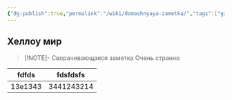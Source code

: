 ```yaml
---
{"dg-publish":true,"permalink":"/wiki/domashnyaya-zametka/","tags":["gardenEntry"]}
---
```


## Хеллоу мир


> [!NOTE]- Сворачивающаяся заметка
> Очень странно


<style> .container {font-family: sans-serif; text-align: center;} .button-wrapper button {z-index: 1;height: 40px; width: 100px; margin: 10px;padding: 5px;} .excalidraw .App-menu_top .buttonList { display: flex;} .excalidraw-wrapper { height: 800px; margin: 50px; position: relative;} :root[dir="ltr"] .excalidraw .layer-ui__wrapper .zen-mode-transition.App-menu_bottom--transition-left {transform: none;} </style><script src="https://cdn.jsdelivr.net/npm/react@17/umd/react.production.min.js"></script><script src="https://cdn.jsdelivr.net/npm/react-dom@17/umd/react-dom.production.min.js"></script><script type="text/javascript" src="https://cdn.jsdelivr.net/npm/@excalidraw/excalidraw@0/dist/excalidraw.production.min.js"></script><div id="Drawing_2023-12-31_графикexcalidraw.md1"></div><script>(function(){const InitialData={"type":"excalidraw","version":2,"source":"https://github.com/zsviczian/obsidian-excalidraw-plugin/releases/tag/2.0.13","elements":[{"type":"freedraw","version":86,"versionNonce":1291838954,"isDeleted":false,"id":"iXmN8qoq1fDNvjkMdB89Q","fillStyle":"solid","strokeWidth":0.5,"strokeStyle":"solid","roughness":1,"opacity":100,"angle":0,"x":-227.32446722997108,"y":-167.0244290680776,"strokeColor":"#1e1e1e","backgroundColor":"transparent","width":314.28929390113024,"height":190.0779126623931,"seed":1013386102,"groupIds":[],"frameId":null,"roundness":null,"boundElements":[],"updated":1704033590113,"link":null,"locked":false,"points":[[0,0],[0.21380224074906096,0.6497212538318706],[0.1603516805617744,1.0690112037453332],[0.16287573479286266,3.4152680852989192],[0.27831409741952484,7.663251356181945],[-0.03160635555516933,12.396428375320454],[-0.8112421653978004,18.947184269938077],[-0.9621100833708169,27.116935361561247],[-1.808763244892674,35.08019654601654],[-2.3464795922210158,43.62515943462097],[-2.880985194093711,53.35316138870357],[-3.4154907959663774,61.91712892093014],[-3.844153153134897,70.2340360860689],[-4.165932949151141,79.01893260040282],[-4.486636310274747,87.8085802756423],[-5.124832287066255,96.59822795088178],[-5.131253777977662,106.09342302059315],[-5.554571079127442,115.12537990201491],[-5.770516910050674,124.38776808735508],[-5.560992570038792,133.18216692350012],[-5.558858259475784,141.97181459873957],[-6.08801880532971,150.52627980915508],[-6.30502251192334,158.3728220446459],[-6.938226057919593,164.5281737084337],[-7.252257378630901,170.02652890325305],[-7.630512888067273,174.14229627456177],[-7.908270208818209,177.0348995418073],[-8.127658775475737,179.63641996669963],[-8.445188509588206,182.2070207272614],[-8.552089629962751,184.34504313475213],[-8.445188509588206,186.00794945168929],[-8.391737949400948,187.3145187007114],[-8.177935708651859,188.38352990445674],[-7.91068290771554,189.09620404028698],[-7.643430106779192,189.57132013084043],[-7.429627866030131,189.92765719875558],[-7.376177305842845,190.04643622139395],[-6.763091956805994,190.0779126623931],[-6.734770583595662,190.04643622139395],[-5.522779131349381,189.60279657183963],[-5.024352657603089,189.45254110820207],[-4.0622425742323,189.21498306292534],[-2.939780810299709,188.9774250176486],[-1.55006624543077,188.73986697237183],[0.2672528009363475,188.62108794973346],[2.5656268889888167,188.5023089270951],[5.454462634110001,188.2645652895955],[8.805228142349591,188.02448319008766],[12.993821901913464,187.77196641164744],[18.15258972693195,187.5045280184882],[23.851226769064112,187.43329772334977],[30.44272943621337,187.43329772334977],[36.85631411890594,186.98512962355738],[43.490642191483005,186.9581816327963],[50.6016453292857,186.9581816327963],[57.76189536342761,186.48781670314833],[64.81843646342836,186.2478830774188],[72.40307095400155,185.77514256731808],[79.5697331994437,185.30002647676463],[87.36709349587329,184.82491038621112],[95.80586051455012,184.8201592253056],[121.03454348216243,184.58497676048165],[129.6913813627144,184.34741871520487],[139.30284996005537,183.87467820510415],[149.0297940384676,183.63474457937468],[159.71027383955393,183.6323689989219],[171.35290084245563,183.3971865340979],[180.67681284967804,183.39481095364516],[189.9772103222625,183.6299934184691],[200.12424239714656,183.6323689989219],[209.2215277410194,183.86755146374588],[217.77896242700083,184.1051095090226],[227.07189909222583,184.34266755429934],[235.63144952954806,184.58022559957607],[244.2894009634372,184.81778364485285],[252.9483917137745,185.05534169012958],[261.924893639002,185.05771727058232],[270.16374071520056,185.2928997354063],[278.07765292759404,185.2952753158591],[285.6708246604194,185.53045778068304],[293.57831538190146,185.53283336113583],[300.21899070850077,186.00319829078376],[305.49912656766674,188.5069858511115],[305.73720427116746,188.62108794973346],[305.73720427116746,188.62108794973346]],"lastCommittedPoint":null,"simulatePressure":false,"pressures":[1,1,1,1,1,1,1,1,1,1,1,1,1,1,1,1,1,1,1,1,1,1,1,1,1,1,1,1,1,1,1,1,1,1,1,1,1,1,1,1,1,1,1,1,1,1,1,1,1,1,1,1,1,1,1,1,1,1,1,1,1,1,1,1,1,1,1,1,1,1,1,1,1,1,1,1,1,1,1,1,1,1,1,1,0]},{"type":"freedraw","version":13,"versionNonce":1769154986,"isDeleted":false,"id":"hZ4GFPfgelOypHDhp6EHG","fillStyle":"solid","strokeWidth":0.5,"strokeStyle":"solid","roughness":1,"opacity":100,"angle":0,"x":-251.4841204346158,"y":-2.1591456460183736,"strokeColor":"#1e1e1e","backgroundColor":"transparent","width":45.1122727980534,"height":2.8506965433209075,"seed":1296244470,"groupIds":[],"frameId":null,"roundness":null,"boundElements":[],"updated":1704033591776,"link":null,"locked":false,"points":[[0,0],[0.09273579396378295,0],[0.748307842621756,0],[1.7104179259925445,-0.11877902263836404],[3.1535830510487415,-0.23755804527672808],[8.680106505494592,-0.38543792846149927],[19.69439711844487,-0.9454810202014414],[28.45494393313794,-2.1261445052268186],[36.90333390857069,-2.373204872314659],[45.031039082102126,-2.8459453824153798],[45.1122727980534,-2.8506965433209075],[45.1122727980534,-2.8506965433209075]],"lastCommittedPoint":null,"simulatePressure":false,"pressures":[1,1,1,1,1,1,1,1,1,1,1,0]},{"type":"freedraw","version":13,"versionNonce":1848399210,"isDeleted":false,"id":"AB8Ocoi0JGk6N7GMCOFQT","fillStyle":"solid","strokeWidth":0.5,"strokeStyle":"solid","roughness":1,"opacity":100,"angle":0,"x":-253.19453836060833,"y":-21.163789268157757,"strokeColor":"#1e1e1e","backgroundColor":"transparent","width":54.626472511386936,"height":7.601857448855753,"seed":1304555318,"groupIds":[],"frameId":null,"roundness":null,"boundElements":[],"updated":1704033592159,"link":null,"locked":false,"points":[[0,0],[0.6774858503736141,-0.23755804527672808],[1.175912324119878,-0.35633706791514896],[2.2983740880524977,-0.593895113191877],[3.9553414538577556,-0.8314531584686051],[6.200264981722995,-1.1877902263836972],[14.80313264386362,-2.3126275707691093],[30.35457313034894,-4.26179133226475],[42.84918907118012,-5.451957139101239],[54.509948434256444,-7.58047722478085],[54.626472511386936,-7.601857448855753],[54.626472511386936,-7.601857448855753]],"lastCommittedPoint":null,"simulatePressure":false,"pressures":[1,1,1,1,1,1,1,1,1,1,1,0]},{"type":"freedraw","version":12,"versionNonce":195217002,"isDeleted":false,"id":"NkvFPyAywUdlJ1yyYNu_h","fillStyle":"solid","strokeWidth":0.5,"strokeStyle":"solid","roughness":1,"opacity":100,"angle":0,"x":-248.70469130487788,"y":-51.808777108857555,"strokeColor":"#1e1e1e","backgroundColor":"transparent","width":55.26787923363412,"height":4.751160905534846,"seed":978999158,"groupIds":[],"frameId":null,"roundness":null,"boundElements":[],"updated":1704033592566,"link":null,"locked":false,"points":[[0,0],[0.6633205239628523,-0.23755804527672808],[2.619077449176075,-0.3563370679150921],[4.489847055730422,-0.47511609055345616],[7.0554739447192105,-0.5938951131918202],[16.0052413102419,-1.3041936685693258],[32.16654712069729,-2.8388186410570597],[44.031513606600186,-3.5562439377928285],[55.15670021252237,-4.739283003270998],[55.26787923363412,-4.751160905534846],[55.26787923363412,-4.751160905534846]],"lastCommittedPoint":null,"simulatePressure":false,"pressures":[1,1,1,1,1,1,1,1,1,1,0]},{"type":"freedraw","version":12,"versionNonce":1008187242,"isDeleted":false,"id":"6WUNyeQYSXC8wM1dBh3wr","fillStyle":"solid","strokeWidth":0.5,"strokeStyle":"solid","roughness":1,"opacity":100,"angle":0,"x":-249.6668013882487,"y":-88.86783217202935,"strokeColor":"#1e1e1e","backgroundColor":"transparent","width":49.28141649266021,"height":9.264763765792964,"seed":1183028854,"groupIds":[],"frameId":null,"roundness":null,"boundElements":[],"updated":1704033592926,"link":null,"locked":false,"points":[[0,0],[1.5546086150855558,-0.44363964955431356],[2.458725768614272,-0.593895113191877],[4.382945935355906,-0.8314531584686051],[6.948572824344694,-1.0690112037453616],[9.944309689840452,-1.4257194561062079],[20.22873568731694,-2.9988176963954345],[38.45982164491281,-6.1527533726676324],[49.17451537228567,-9.233881219906976],[49.28141649266021,-9.264763765792964],[49.28141649266021,-9.264763765792964]],"lastCommittedPoint":null,"simulatePressure":false,"pressures":[1,1,1,1,1,1,1,1,1,1,0]},{"type":"freedraw","version":13,"versionNonce":870222634,"isDeleted":false,"id":"YNdKxzLbhxyQPZ5N7nMQr","fillStyle":"solid","strokeWidth":0.5,"strokeStyle":"solid","roughness":1,"opacity":100,"angle":0,"x":-247.52877898075803,"y":-131.1531642312895,"strokeColor":"#1e1e1e","backgroundColor":"transparent","width":46.715789603671396,"height":1.9004643622139383,"seed":1403409782,"groupIds":[],"frameId":null,"roundness":null,"boundElements":[],"updated":1704033593251,"link":null,"locked":false,"points":[[0,0],[1.369141666963543,-0.20608160427758548],[2.191472967677953,-0.2375580452767565],[3.8484403334832393,-0.2375580452767565],[9.601864199807324,-0.5333178116462989],[20.12734665596173,-0.7126741358302411],[26.87174019631334,-1.1830390654781695],[33.289008884629936,-1.4229726912076899],[40.44391386275311,-1.6605307364844464],[46.626955886193514,-1.8970494653131027],[46.715789603671396,-1.9004643622139383],[46.715789603671396,-1.9004643622139383]],"lastCommittedPoint":null,"simulatePressure":false,"pressures":[1,1,1,1,1,1,1,1,1,1,1,0]},{"type":"freedraw","version":11,"versionNonce":251468138,"isDeleted":false,"id":"01BbN16R0AttoheMWOdOI","fillStyle":"solid","strokeWidth":0.5,"strokeStyle":"solid","roughness":1,"opacity":100,"angle":0,"x":-235.34205125806113,"y":-150.39536589870565,"strokeColor":"#1e1e1e","backgroundColor":"transparent","width":36.773985408839735,"height":4.988718950811602,"seed":107255222,"groupIds":[],"frameId":null,"roundness":null,"boundElements":[],"updated":1704033593518,"link":null,"locked":false,"points":[[0,0],[0.8017584028090141,-0.5938951131918486],[1.7104179259925445,-0.8314531584686051],[3.1001324908614833,-1.0690112037453332],[5.077803217790347,-1.3065692490220897],[12.389041804850137,-2.312627570769081],[26.7252800936335,-3.791426402616821],[36.6745729346581,-4.9768410485477546],[36.773985408839735,-4.988718950811602],[36.773985408839735,-4.988718950811602]],"lastCommittedPoint":null,"simulatePressure":false,"pressures":[1,1,1,1,1,1,1,1,1,0]},{"type":"freedraw","version":10,"versionNonce":1332312042,"isDeleted":false,"id":"Wxou0N_bwEc7EdUyjH7TO","fillStyle":"solid","strokeWidth":0.5,"strokeStyle":"solid","roughness":1,"opacity":100,"angle":0,"x":-206.08450188514658,"y":13.028077768670215,"strokeColor":"#1e1e1e","backgroundColor":"transparent","width":0.5967904095251981,"height":19.38909904544036,"seed":1217390710,"groupIds":[],"frameId":null,"roundness":null,"boundElements":[],"updated":1704033597975,"link":null,"locked":false,"points":[[0,0],[-0.08649788694691551,0.39913845320684516],[-0.12464420814927735,0.7201665359734903],[-0.14957304977912145,1.440333071946995],[-0.17450189140896555,2.3820893112969515],[-0.14957304977912145,7.658694122948944],[-0.29764430996698366,14.685857591274967],[0.2991460995582145,19.38909904544036],[0.2991460995582145,19.38909904544036]],"lastCommittedPoint":null,"simulatePressure":false,"pressures":[1,1,1,1,1,1,1,1,0]},{"type":"freedraw","version":14,"versionNonce":961967722,"isDeleted":false,"id":"ZNepeVMhEUeCTVOOHnAjF","fillStyle":"solid","strokeWidth":0.5,"strokeStyle":"solid","roughness":1,"opacity":100,"angle":0,"x":-178.01462620993334,"y":11.920129251787898,"strokeColor":"#1e1e1e","backgroundColor":"transparent","width":2.3931687964657726,"height":24.596457074787224,"seed":875687158,"groupIds":[],"frameId":null,"roundness":null,"boundElements":[],"updated":1704033598277,"link":null,"locked":false,"points":[[0,0],[0.0498576832596882,0.11079485168824021],[0.19283497702423347,0.7315230082715516],[0.24928841629849785,1.0525510910381968],[0.3739326244477752,1.7173202011675812],[0.6970207989880066,4.381105422881873],[1.2424603915100647,9.600373898785193],[1.641321857587684,13.478193707873274],[1.941463379641533,17.575387323304042],[2.339329423223546,21.236049223083185],[2.392675413141859,24.563218619280747],[2.3931687964657726,24.596457074787224],[2.3931687964657726,24.596457074787224]],"lastCommittedPoint":null,"simulatePressure":false,"pressures":[1,1,1,1,1,1,1,1,1,1,1,1,0]},{"type":"freedraw","version":13,"versionNonce":578218538,"isDeleted":false,"id":"2iuDpifxFSSU8tRMa4pi0","fillStyle":"solid","strokeWidth":0.5,"strokeStyle":"solid","roughness":1,"opacity":100,"angle":0,"x":-142.61567109554363,"y":11.809334400099672,"strokeColor":"#1e1e1e","backgroundColor":"transparent","width":2.891745629062825,"height":19.721483600505067,"seed":314107510,"groupIds":[],"frameId":null,"roundness":null,"boundElements":[],"updated":1704033598584,"link":null,"locked":false,"points":[[0,0],[0.09971536651940482,0],[0.3856612982007164,0.7168426904228511],[0.4487191493373075,1.1079485168823027],[0.5733633574865848,1.8835124786999273],[1.0516335711726583,4.464755535906477],[1.6418238967593766,8.83256557658575],[2.237623211712844,12.044508327027557],[2.5397555787579904,15.696306638671643],[2.8882659782519795,19.681597453897297],[2.891745629062825,19.721483600505067],[2.891745629062825,19.721483600505067]],"lastCommittedPoint":null,"simulatePressure":false,"pressures":[1,1,1,1,1,1,1,1,1,1,1,0]},{"type":"freedraw","version":12,"versionNonce":1233926954,"isDeleted":false,"id":"akFohTxfK9V2GQt_CTmKu","fillStyle":"solid","strokeWidth":0.5,"strokeStyle":"solid","roughness":1,"opacity":100,"angle":0,"x":-104.77368950142846,"y":9.039463107893909,"strokeColor":"#1e1e1e","backgroundColor":"transparent","width":2.04416501364787,"height":25.815200443357753,"seed":1996195510,"groupIds":[],"frameId":null,"roundness":null,"boundElements":[],"updated":1704033598886,"link":null,"locked":false,"points":[[0,0],[-0.19281766532864708,0.5099333048950854],[-0.19943073303880965,0.8309613876617306],[-0.17450189140893713,1.551127923635221],[-0.09971536651940482,2.6590764405175378],[0.1984439663909825,6.841305104619025],[0.694527914825045,14.568415048485448],[1.0928873417309433,20.218952484585216],[1.83725562812009,25.759803017513633],[1.8447342806090603,25.815200443357753],[1.8447342806090603,25.815200443357753]],"lastCommittedPoint":null,"simulatePressure":false,"pressures":[1,1,1,1,1,1,1,1,1,1,0]},{"type":"freedraw","version":10,"versionNonce":209727146,"isDeleted":false,"id":"0f6MZaOu1m6bEgr5CXg5E","fillStyle":"solid","strokeWidth":0.5,"strokeStyle":"solid","roughness":1,"opacity":100,"angle":0,"x":-86.62549279489627,"y":14.357615988928984,"strokeColor":"#1e1e1e","backgroundColor":"transparent","width":1.3461574480120078,"height":8.420408728305532,"seed":2055202230,"groupIds":[],"frameId":null,"roundness":null,"boundElements":[],"updated":1704033599163,"link":null,"locked":false,"points":[[0,0],[0.04985768325971662,0.09611453383953972],[0.07478652488956072,0.2769871292205721],[0.12464420814927735,0.7201665359734903],[0.19943073303883807,1.3849356461028748],[0.3490037828179311,2.3266918854528456],[1.0073848772796623,6.329155902690175],[1.3461574480120078,8.420408728305532],[1.3461574480120078,8.420408728305532]],"lastCommittedPoint":null,"simulatePressure":false,"pressures":[1,1,1,1,1,1,1,1,0]},{"type":"freedraw","version":55,"versionNonce":110080234,"isDeleted":false,"id":"FkPJefc12nQ25gvcAnAVS","fillStyle":"solid","strokeWidth":0.5,"strokeStyle":"solid","roughness":1,"opacity":100,"angle":0,"x":-216.44050380752054,"y":42.11764617691135,"strokeColor":"#1e1e1e","backgroundColor":"transparent","width":13.115742546805649,"height":16.784552777084144,"seed":643862326,"groupIds":[],"frameId":null,"roundness":null,"boundElements":[],"updated":1704033602252,"link":null,"locked":false,"points":[[0,0],[-0.03195179024896788,-0.03550198916554592],[5.64026481136662,-3.510017876160461],[5.70339455944449,-3.514696927388762],[6.3959496130913465,-3.1973091442488055],[6.5341411059182235,-2.9644160953228464],[6.712153072061483,-2.4952933652079423],[6.825945268115731,-1.9149467860674534],[6.873237800714321,-1.277039833399428],[6.8423039190609245,-0.5724141034363086],[6.708988402558504,0.12090646185190224],[6.541222088600989,0.7341367584569767],[6.358960978129488,1.2493482818503026],[6.1735213301905105,1.727826340828912],[6.004554050505732,2.1902619384533395],[5.839189668002717,2.6093962036674156],[5.671442769195522,2.982167089905616],[5.5356476606373235,3.4436929490576773],[5.5356476606373235,3.550198916554308],[5.599551241135288,3.6212028948853927],[5.743334297255728,3.6034519003026233],[5.951020933874162,3.479194938223216],[6.68260876045278,3.1764517256140508],[7.24064455827704,3.0656799722317487],[7.893642629933311,2.995940752264687],[8.557493770621221,3.006130932592356],[9.104095431700586,3.0842020256417086],[9.677919907128341,3.2731724573469307],[10.233964265247863,3.524809447115132],[10.695961635193527,3.8291447020509466],[11.124940768418782,4.212810261214322],[11.462704751824731,4.63300958610337],[11.713064502060831,5.137637078976724],[11.853646831970593,5.797086527726684],[11.758812143412143,7.391747126069966],[10.989900077130358,9.030302605704954],[9.81951043805853,10.650724334936477],[8.168584734073676,12.05188245077013],[7.327388676335801,12.606079596015874],[6.479160173790973,12.985296312161942],[4.727138395267872,13.269855849695382],[3.9674901292839877,13.21612026078185],[3.2164545626638414,13.0623578173944],[2.463474707418328,12.825015925451126],[1.702863311298671,12.472908306344436],[0.9619395710066954,12.014805060835364],[0.3980521855541497,11.599720241260485],[-0.06569393471721696,11.231376009296362],[-0.43216911176344297,10.898284143136458],[-0.7508670708512284,10.544090782166286],[-0.9905054977186296,10.224572879676401],[-1.174228291650337,9.90505497718651],[-1.2620957148350556,9.727545031358794],[-1.2620957148350556,9.727545031358794]],"lastCommittedPoint":null,"simulatePressure":false,"pressures":[1,1,1,1,1,1,1,1,1,1,1,1,1,1,1,1,1,1,1,1,1,1,1,1,1,1,1,1,1,1,1,1,1,1,1,1,1,1,1,1,1,1,1,1,1,1,1,1,1,1,1,1,1,0]},{"type":"freedraw","version":16,"versionNonce":1167826154,"isDeleted":false,"id":"2u-m-pvdf1EtRToyX-dGs","fillStyle":"solid","strokeWidth":0.5,"strokeStyle":"solid","roughness":1,"opacity":100,"angle":0,"x":-201.35925880999784,"y":37.85740747704618,"strokeColor":"#1e1e1e","backgroundColor":"transparent","width":2.172721736931237,"height":14.733325503700371,"seed":1570038774,"groupIds":[],"frameId":null,"roundness":null,"boundElements":[],"updated":1704033603550,"link":null,"locked":false,"points":[[0,0],[0.07564558605517391,0.3007018482321513],[0.17573484636943704,0.7277907778936381],[0.39664320035913647,1.837849224127254],[0.780104900444087,4.03089584985576],[1.146590825162832,5.804575228566293],[1.3716900780297863,7.614821656117336],[1.6428032371667882,9.144247349368925],[1.7878621460228885,10.56539197566562],[1.9474616156758486,11.809736695917898],[2.0755905134486454,12.911718439616358],[2.1559470470505175,13.871692226652641],[2.172167018350507,14.703764550534252],[2.172721736931237,14.733325503700371],[2.172721736931237,14.733325503700371]],"lastCommittedPoint":null,"simulatePressure":false,"pressures":[1,1,1,1,1,1,1,1,1,1,1,1,1,1,0]},{"type":"freedraw","version":6,"versionNonce":1491035498,"isDeleted":false,"id":"4DIkduTNDfBy49tzNVhck","fillStyle":"solid","strokeWidth":0.5,"strokeStyle":"solid","roughness":1,"opacity":100,"angle":0,"x":-194.6334069625857,"y":52.27121507825667,"strokeColor":"#1e1e1e","backgroundColor":"transparent","width":0.06390358049796419,"height":0.03550198916554592,"seed":1750284278,"groupIds":[],"frameId":null,"roundness":null,"boundElements":[],"updated":1704033604148,"link":null,"locked":false,"points":[[0,0],[-0.031951790248996303,-0.03550198916554592],[0.03195179024896788,0],[0,0]],"lastCommittedPoint":null,"simulatePressure":false,"pressures":[1,1,1,0]},{"type":"freedraw","version":12,"versionNonce":339596906,"isDeleted":false,"id":"pftMrj6eqaz43n_ltd00G","fillStyle":"solid","strokeWidth":0.5,"strokeStyle":"solid","roughness":1,"opacity":100,"angle":0,"x":-191.37432435718887,"y":42.153148166076896,"strokeColor":"#1e1e1e","backgroundColor":"transparent","width":1.8851556246903556,"height":9.088509226379017,"seed":98715510,"groupIds":[],"frameId":null,"roundness":null,"boundElements":[],"updated":1704033604583,"link":null,"locked":false,"points":[[0,0],[0.059673851320070526,0.5611976937343215],[0.08786742318471852,0.7987947562247157],[0.1597589512449531,1.2248186262112313],[0.2662371828125458,1.7529661869067539],[0.6074251666579471,3.5738521168358446],[1.0986617529929106,6.158175040655095],[1.5926386491165943,7.688665793581656],[1.8822794088493424,9.074663450604454],[1.8851556246903556,9.088509226379017],[1.8851556246903556,9.088509226379017]],"lastCommittedPoint":null,"simulatePressure":false,"pressures":[1,1,1,1,1,1,1,1,1,1,0]},{"type":"freedraw","version":41,"versionNonce":1094125354,"isDeleted":false,"id":"8JA4vyIWS-UdhZy-CEqpS","fillStyle":"solid","strokeWidth":0.5,"strokeStyle":"solid","roughness":1,"opacity":100,"angle":0,"x":-187.34839878581627,"y":42.61467402522895,"strokeColor":"#1e1e1e","backgroundColor":"transparent","width":8.099778828118644,"height":10.265954885797491,"seed":1403225718,"groupIds":[],"frameId":null,"roundness":null,"boundElements":[],"updated":1704033605228,"link":null,"locked":false,"points":[[0,0],[0.11981921343371482,-0.14200795666216948],[0.22366253174291728,-0.23076292957603073],[0.3754335354256284,-0.3550198916554308],[0.5671442769195494,-0.4970278483176003],[1.100525607424089,-0.8523583823782275],[1.921664428079879,-1.335950946670998],[2.4866563969062554,-1.5878264654289111],[3.0456463106893636,-1.7355702122156416],[3.5943212324640967,-1.7963840102190574],[4.123267587915848,-1.748972213125633],[4.595660384064047,-1.6082290148274865],[4.976491331279988,-1.3668265828734079],[5.256069495958656,-1.011806691217977],[5.45006013081931,-0.5426811875101691],[5.555248641686745,0.06337105066049986],[5.4821506007134815,0.7578676193398195],[5.22624227787378,1.5016231979863335],[4.885728277103965,2.3332794829324044],[4.4038525668185,3.1804789825100173],[3.8987618839302343,3.939766681416458],[3.4280693002319254,4.684886867771517],[2.9985812127088707,5.444601699985107],[2.52941410510752,6.141600049463435],[2.161372194769882,6.639814995543766],[1.9075440666078691,7.066881736462015],[1.7333846210076445,7.455417724764047],[1.645517197822926,7.774935627253932],[1.6614930929474099,8.023449551412732],[1.8052761490678506,8.218710491823217],[2.108818156433273,8.342967453902624],[2.5506182228552063,8.414326452125366],[3.1755614022920042,8.469570875578434],[4.011389170965032,8.433475337531526],[4.92294434668392,8.326897256619404],[5.953694677433191,8.175886217392282],[7.050536953481355,7.954664447404497],[8.089394496287724,7.6712698188905435],[8.099778828118644,7.668429659757301],[8.099778828118644,7.668429659757301]],"lastCommittedPoint":null,"simulatePressure":false,"pressures":[1,1,1,1,1,1,1,1,1,1,1,1,1,1,1,1,1,1,1,1,1,1,1,1,1,1,1,1,1,1,1,1,1,1,1,1,1,1,1,0]},{"type":"freedraw","version":179,"versionNonce":1109604714,"isDeleted":false,"id":"cOtqMzmCdP9aUwelKq683","fillStyle":"solid","strokeWidth":0.5,"strokeStyle":"solid","roughness":1,"opacity":100,"angle":0,"x":-206.37142284008232,"y":-16.740094022796384,"strokeColor":"#1e1e1e","backgroundColor":"transparent","width":15.187944472748143,"height":17.596020562684508,"seed":1710998454,"groupIds":[],"frameId":null,"roundness":null,"boundElements":[],"updated":1704033611389,"link":null,"locked":false,"points":[[0,0],[0.1570878573334369,0.1416403810379876],[0.4266276537289002,0.4550694973108165],[0.6314089275187484,0.5688368716385099],[0.9044506259052412,0.6826042459662176],[1.5923166129340984,0.8733482848715823],[2.573003230407039,1.0250381173085117],[3.4812816544276757,1.0239063689493122],[4.471857737929412,0.7960812764740126],[5.632089418397356,0.326293125109558],[6.877522196545385,-0.41734850226026765],[7.85410844823528,-1.2499834731211337],[8.737334348367483,-2.161580112226318],[9.577429377784512,-3.1907600730064587],[10.254991121899025,-4.318419917189004],[10.752924847641424,-5.389231626512171],[11.096217899675281,-6.425113196686297],[11.304886225421313,-7.6114284178724745],[11.346837944704674,-8.650563023906287],[11.21177473999498,-9.594381901636154],[10.955798147757662,-10.580365812476245],[10.597430918625406,-11.528427265207085],[10.05134752185242,-12.400643801719461],[9.33461306358791,-13.234937880122608],[8.498422862279313,-13.955464584198054],[7.5598420240757775,-14.562223913945793],[6.530685764831958,-15.057094216119054],[5.456863960396362,-15.323689096626971],[4.439238498571399,-15.39651799234894],[3.3129000150385934,-15.276848935477986],[2.089355605680481,-14.946390265360492],[1.206171183236819,-14.469699041543343],[0.37543233528143105,-13.841697209870347],[-0.46075786602719404,-13.045325589576443],[-1.1774923242917055,-12.097264136845595],[-1.7430109808456393,-11.068078250681381],[-2.156987939564658,-9.99041679736223],[-2.4143214447562116,-8.77438577501701],[-2.5345948908032767,-7.3772927913524455],[-2.494171920612473,-6.027377715729386],[-2.1468614581726797,-4.748063591414379],[-1.695643460513594,-3.602141713498611],[-1.1511717682102756,-2.5470204212181358],[-0.4095625475797249,-1.7065106149155156],[0.5119531844746632,-0.9480614527308404],[1.3481433857832599,-0.3792245810923305],[2.201398693241032,0.03792245810923589],[3.1058493191462446,0.3033796648738729],[4.08382211071077,0.3792245810923447],[5.157637989762264,0.30036364437737006],[6.306682545087966,0.02402743244265082],[7.463459726637524,-0.49766115807473454],[8.357564631939823,-1.148985301484899],[9.129831789798061,-1.9340453635709167],[9.815659444703527,-2.887380408132586],[10.389521042041537,-4.015040252315131],[10.804606047583405,-5.18439109888152],[11.11359705118062,-8.836418620946006],[10.835127700977267,-10.049937280441483],[10.3583001933263,-11.263455939936975],[9.75740106843324,-12.421341168309397],[8.333140198763857,-14.463157417519497],[7.457451387180839,-15.28275061802124],[6.467675230529835,-15.813665031550514],[5.460039966263025,-16.079240745996742],[4.3680627850076235,-16.154967154533615],[3.127145149528218,-15.940326041635352],[1.9280844271868887,-15.461886829514732],[0.8909288994356643,-14.872785144324098],[-0.14049085652655435,-14.089052368271908],[-1.1630403125216446,-13.100058362319409],[-2.0241704554211424,-11.936834362891297],[-2.7104899172052512,-10.540245036873486],[-3.2400059400917485,-8.96943164276415],[-3.529075802413473,-7.437755410500344],[-3.5836722913225856,-6.036834628720371],[-3.4173230586727925,-4.661961835354177],[-2.9623187405868805,-3.3974493204699314],[-2.3187331487846166,-2.203134830776335],[-1.5609239280805411,-1.1818119292857148],[-0.6996693521153645,-0.3033796648738587],[0.39580380574696505,0.5049730820289255],[1.6173158083657881,1.0505231942347422],[2.8773368821177314,1.3470768166489506],[4.239535278937723,1.4410534081508928],[5.48268085883106,1.3456547244698527],[6.732551749654675,1.0108112701334733],[7.955657680590917,0.41073577362747926],[8.924167633780343,-0.2674599865835319],[9.727110505018487,-1.061828827058548],[10.436023456297988,-2.101952972233633],[10.998164643926572,-3.2882681934198246],[11.368667059653802,-4.479460005703487],[11.562717462875554,-5.726777055988833],[11.604272181425557,-6.997333462634231],[11.474998076961612,-8.32260486587036],[11.190372252699575,-9.495084315230756],[10.715997854057576,-10.569380150392718],[10.165980002255736,-11.608514756426523],[8.686139029920014,-13.083248047685672],[7.74676419024982,-13.53860788881638],[6.720463966132371,-13.727929835542646],[5.71449966017596,-13.613623251263704],[4.7091752957001916,-13.234523103237038],[3.61719811444479,-12.578357921033863],[2.4950488774562416,-11.63229332273783],[1.517490862777322,-10.495780954740411],[0.6039032946214036,-9.03934524951896],[-0.13198200498828783,-7.410291255291554],[-0.5353051231322468,-5.8511508678189585],[-0.7645286062503089,-4.403958761761643],[-0.8191250951594498,-3.00303797998167],[-0.7266061481410873,-1.7563134681042811],[-0.44889524709989814,-0.8025873481933701],[-0.06826042459661608,-0.03792245810922168],[0.5290182906238101,0.530914413529274],[1.314013173484966,0.8722165365123828],[2.133138268644416,1.0239063689493122],[3.115863218240719,1.0232130990120112],[4.215294532668196,0.8244520154469939],[5.260028626657203,0.3671604991063475],[6.432537702937992,-0.3753671560565408],[7.589107496044761,-1.328921439829145],[8.522716937005526,-2.283103814314174],[9.389648030918949,-3.4082809225673856],[10.044912554742012,-4.5255298669221276],[10.578232674207612,-5.6077834929029535],[11.009387321373282,-6.777134339469342],[11.23468227484662,-7.81626894550314],[11.280035164591624,-8.760087823233007],[11.177644527696685,-9.670226817854626],[10.955798147757662,-10.428675980039301],[10.648626237072875,-11.035435309787047],[10.221998583344003,-11.414659890879378],[9.692980292720193,-11.60427218142555],[9.078636471350592,-11.642194639534786],[8.344836906936905,-11.376737432770156],[7.474516493329986,-10.845823019240882],[6.604196079723096,-10.125296315165428],[5.836266303011087,-9.215157320543824],[5.103474053890949,-8.086845684112518],[4.4537734657185695,-6.787628194674255],[4.0090852413151765,-5.5741095351787635],[3.5300712669388474,-2.6010125209511443],[3.5836722913225856,-1.9719678216801526],[3.7713884589633153,-1.4789758662601145],[4.061495263498955,-1.1755962013862415],[4.47105781107868,-1.0239063689493122],[4.983010995553315,-1.0239063689493122],[5.580289710773769,-1.1755962013862415],[6.2458288505908115,-1.5168983243693503],[6.911367990407882,-2.0098902797893885],[7.611037342523247,-2.5787271514278984],[8.327771800787758,-3.223408939284866],[8.942115622157331,-3.9060131852510835],[9.4199385943337,-4.664462347435759],[9.761240717316781,-5.46083396772967],[9.966021991106658,-6.143438213695873],[10.085477734150743,-6.712275085334383],[10.085477734150743,-7.205267040754421],[9.931891778808364,-7.660336538065238],[9.658850080421871,-8.001638661048332],[9.300482851289615,-8.153328493485276],[8.856790091411568,-8.153328493485276],[8.259511376191142,-8.001638661048332],[7.508646705628308,-7.698258996174459],[6.6383262920213895,-7.205267040754421],[5.716810559967001,-6.522662794788218],[4.863555252509258,-5.688368716385071],[4.061495263498955,-4.854074637981924],[3.344760805234415,-4.057703017688013],[2.9010680453563964,-3.2992538555033377],[2.696286771566548,-2.730416983864828],[2.645091453119079,-2.2374250284447896],[2.781612302312311,-1.8202779892432233],[3.157044637593714,-1.6306656986970438],[3.4130212298310596,-1.5927432405878221],[3.4130212298310596,-1.5927432405878221]],"lastCommittedPoint":null,"simulatePressure":false,"pressures":[1,1,1,1,1,1,1,1,1,1,1,1,1,1,1,1,1,1,1,1,1,1,1,1,1,1,1,1,1,1,1,1,1,1,1,1,1,1,1,1,1,1,1,1,1,1,1,1,1,1,1,1,1,1,1,1,1,1,1,1,1,1,1,1,1,1,1,1,1,1,1,1,1,1,1,1,1,1,1,1,1,1,1,1,1,1,1,1,1,1,1,1,1,1,1,1,1,1,1,1,1,1,1,1,1,1,1,1,1,1,1,1,1,1,1,1,1,1,1,1,1,1,1,1,1,1,1,1,1,1,1,1,1,1,1,1,1,1,1,1,1,1,1,1,1,1,1,1,1,1,1,1,1,1,1,1,1,1,1,1,1,1,1,1,1,1,1,1,1,1,1,1,1,1,1,1,1,0]}],"appState":{"theme":"light","viewBackgroundColor":"#ffffff","currentItemStrokeColor":"#1e1e1e","currentItemBackgroundColor":"transparent","currentItemFillStyle":"solid","currentItemStrokeWidth":0.5,"currentItemStrokeStyle":"solid","currentItemRoughness":1,"currentItemOpacity":100,"currentItemFontFamily":1,"currentItemFontSize":20,"currentItemTextAlign":"left","currentItemStartArrowhead":null,"currentItemEndArrowhead":"arrow","scrollX":266.39090065970595,"scrollY":386.81846352073546,"zoom":{"value":1},"currentItemRoundness":"round","gridSize":null,"gridColor":{"Bold":"#C9C9C9FF","Regular":"#EDEDEDFF"},"currentStrokeOptions":null,"previousGridSize":null,"frameRendering":{"enabled":true,"clip":true,"name":true,"outline":true}},"files":{}};InitialData.scrollToContent=true;App=()=>{const e=React.useRef(null),t=React.useRef(null),[n,i]=React.useState({width:void 0,height:void 0});return React.useEffect(()=>{i({width:t.current.getBoundingClientRect().width,height:t.current.getBoundingClientRect().height});const e=()=>{i({width:t.current.getBoundingClientRect().width,height:t.current.getBoundingClientRect().height})};return window.addEventListener("resize",e),()=>window.removeEventListener("resize",e)},[t]),React.createElement(React.Fragment,null,React.createElement("div",{className:"excalidraw-wrapper",ref:t},React.createElement(ExcalidrawLib.Excalidraw,{ref:e,width:n.width,height:n.height,initialData:InitialData,viewModeEnabled:!0,zenModeEnabled:!0,gridModeEnabled:!1})))},excalidrawWrapper=document.getElementById("Drawing_2023-12-31_графикexcalidraw.md1");ReactDOM.render(React.createElement(App),excalidrawWrapper);})();</script>

| fdfds   | fdsfdsfs   |
| ------- | ---------- |
| 13e1343 | 3441243214 |
